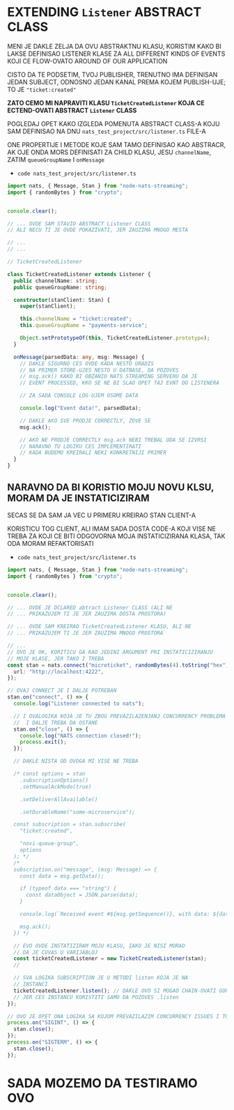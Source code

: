 # EXTENDING `Listener` ABSTRACT CLASS

MENI JE DAKLE ZELJA DA OVU ABSTRAKTNU KLASU, KORISTIM KAKO BI LAKSE DEFINISAO LISTENER KLASE ZA ALL DIFFERENT KINDS OF EVENTS KOJI CE FLOW-OVATO AROUND OF OUR APPLICATION  

CISTO DA TE PODSETIM, TVOJ PUBLISHER, TRENUTNO IMA DEFINISAN JEDAN SUBJECT, ODNOSNO JEDAN KANAL PREMA KOJEM PUBLISH-UJE; TO JE `"ticket:created"`

**ZATO CEMO MI NAPRAVITI KLASU `TicketCreatedListener` KOJA CE ECTEND-OVATI ABSTRACT `Listener` CLASS**

POGLEDAJ OPET KAKO IZGLEDA POMENUTA ABSTRACT CLASS-A KOJU SAM DEFINISAO NA DNU `nats_test_project/src/listener.ts` FILE-A

ONE PROPERTIJE I METODE KOJE SAM TAMO DEFINISAO KAO ABSTRACR, AK OJE ONDA MORS DEFINISATI ZA CHILD KLASU, JESU `channelName`, ZATIM `queueGroupName` I `onMessage`

- `code nats_test_project/src/listener.ts`

```ts
import nats, { Message, Stan } from "node-nats-streaming";
import { randomBytes } from "crypto";


console.clear();

// ... OVDE SAM STAVIO ABSTRACT Listener CLASS
// ALI NECU TI JE OVDE POKAZIVATI, JER ZAUZIMA MNOGO MESTA

// ...
// ...

// TicketCreatedListener

class TicketCreatedListener extends Listener {
  public channelName: string;
  public queueGroupName: string;

  constructor(stanClient: Stan) {
    super(stanClient);

    this.channelName = "ticket:created";
    this.queueGroupName = "payments-service";

    Object.setPrototypeOf(this, TicketCreatedListener.prototype);
  }

  onMessage(parsedData: any, msg: Message) {
    // DAKLE SIGURNO CES OVDE KADA NESTO URADIS
    // NA PRIMER STORE-UJES NESTO U DATBASE, DA POZOVES
    // msg.ack() KAKO BI OBZANIO NATS STREAMING SERVERU DA JE
    // EVENT PROCESSED, KKO SE NE BI SLAO OPET TAJ EVNT DO LISTENERA

    // ZA SADA CONSOLE LOG-UJEM OSOME DATA

    console.log("Event data!", parsedData);

    // DAKLE AKO SVE PRODJE CORRECTLY, ZOVE SE
    msg.ack();

    // AKO NE PRODJE CORRECTLY msg.ack NEBI TREBAL ODA SE IZVRSI
    // NARAVNO TU LOGIKU CES IMPLEMENTIRATI
    // KADA BUDEMO KREIRALI NEKI KONKRETNIJI PRIMER
  }
}
```

## NARAVNO DA BI KORISTIO MOJU NOVU KLSU, MORAM DA JE INSTATICIZIRAM

SECAS SE DA SAM JA VEC U PRIMERU KREIRAO STAN CLIENT-A

KORISTICU TOG CLIENT, ALI IMAM SADA DOSTA CODE-A KOJI VISE NE TREBA ZA KOJI CE BITI ODGOVORNA MOJA INSTATICIZIRANA KLASA, TAK ODA MORAM REFAKTORISATI

- `code nats_test_project/src/listener.ts`

```ts
import nats, { Message, Stan } from "node-nats-streaming";
import { randomBytes } from "crypto";


console.clear();

// ... OVDE JE DCLARED abtract Listener CLASS (ALI NE 
// ... PRIKAZUJEM TI JE JER ZAUZIMA DOSTA PROSTORA)

// ... OVDE SAM KREIRAO TicketCreatedListener KLASU, ALI NE
// ... PRIKAZUJEM TI JE JER ZAUZIMA MNOGO PROSTORA

// ...
// OVO JE OK, KORITICU GA KAO JEDINI ARGUMENT PRI INSTATICIZIRANJU
// MOJE KLASE, JER TAKO I TREBA
const stan = nats.connect("microticket", randomBytes(4).toString("hex"), {
  url: "http://localhost:4222",
});

// OVAJ CONNECT JE I DALJE POTREBAN
stan.on("connect", () => {
  console.log("Listener connected to nats");

  // I OVALOGIKA KOJA JE TU ZBOG PREVAZILAZENJANJ CONCURRENCY PROBLEMA
  //  I DALJE TREBA DA OSTANE
  stan.on("close", () => {
    console.log("NATS connection closed!");
    process.exit();
  });

  // DAKLE NISTA OD OVOGA MI VISE NE TREBA

  /* const options = stan
    .subscriptionOptions()
    .setManualAckMode(true)

    .setDeliverAllAvailable()

    .setDurableName("some-microservice");

  const subscription = stan.subscribe(
    "ticket:created",

    "novi-queue-group",
    options
  ); */
  /*
  subscription.on("message", (msg: Message) => {
    const data = msg.getData();

    if (typeof data === "string") {
      const dataObject = JSON.parse(data);
    }

    console.log(`Received event #${msg.getSequence()}, with data: ${data}`);

    msg.ack();
  }) */

  // EVO OVDE INSTATIZIRAM MOJU KLASU, IAKO JE NISI MORAO
  // DA JE CUVAS U VARIJABLOJ
  const ticketCreatedListener = new TicketCreatedListener(stan);
  //

  // SVA LOGIKA SUBSCRIPTION JE U METODI listen KOJA JE NA
  // INSTANCI
  ticketCreatedListener.listen(); // DAKLE OVO SI MOGAO CHAIN-OVATI GORE
  // JER CES INSTANCU KORISTITI SAMO DA POZOVES .listen
});

// OVO JE OPET ONA LOGIKA SA KOJOM PREVAZILAZIM CONCURRENCY ISSUES I TO OSTAJE
process.on("SIGINT", () => {
  stan.close();
});
process.on("SIGTERM", () => {
  stan.close();
});
```

# SADA MOZEMO DA TESTIRAMO OVO

